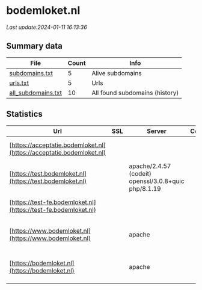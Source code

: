 # bodemloket.nl
*Last update:2024-01-11 16:13:36*
## Summary data
| File       | Count | Info |
|------------|-------|------|
|[subdomains.txt](/data/bodemloket/subdomains.txt)|5|Alive subdomains|
|[urls.txt](/data/bodemloket/urls.txt)|5|Urls|
|[all_subdomains.txt](/data/bodemloket/all_subdomains.txt)|10|All found subdomains (history)|
## Statistics
| Url | SSL | Server | Cookie | HSTS | CSP | XFO | XXP | RP | Tech |
|------------|-------|------|------|------|------|------|------|------|------|
|[https://acceptatie.bodemloket.nl](https://acceptatie.bodemloket.nl)| | | | | | | |:white_check_mark: |Apache HTTP Server:2...|
|[https://test.bodemloket.nl](https://test.bodemloket.nl)| |apache/2.4.57 (codeit) openssl/3.0.8+quic php/8.1.19| |:white_check_mark: | | |:white_check_mark: | |:white_check_mark: |Apache HTTP Server:2...|
|[https://test-fe.bodemloket.nl](https://test-fe.bodemloket.nl)| | | | | | | |:white_check_mark: |Apache HTTP Server:2...|
|[https://www.bodemloket.nl](https://www.bodemloket.nl)| |apache| |:white_check_mark: | |:white_check_mark: | |:white_check_mark: |Apache HTTP Server D...|
|[https://bodemloket.nl](https://bodemloket.nl)| |apache| |:white_check_mark: | |:white_check_mark: | |:white_check_mark: |Apache HTTP Server D...|